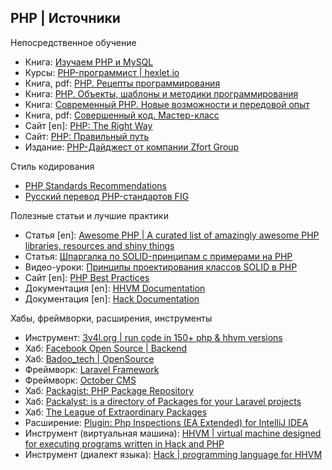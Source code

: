 PHP | Источники
---------------
Непосредственное обучение  

* Книга: [Изучаем PHP и MySQL](https://www.livelib.ru/book/1000460782-izuchaem-php-i-mysql-linn-bejli-majkl-morrison)
* Курсы: [PHP-программист | hexlet.io](https://ru.hexlet.io/professions/php)
* Книга, pdf: [PHP. Рецепты программирования](https://www.livelib.ru/book/1001247893-php-retsepty-programmirovaniya-devid-sklyar-adam-trahtenberg)
* Книга: [PHP. Объекты, шаблоны и методики программирования](https://www.livelib.ru/book/1001403943-php-obekty-shablony-i-metodiki-programmirovaniya-met-zandstra)
* Книга: [Современный PHP. Новые возможности и передовой опыт](https://www.livelib.ru/book/1001537963-sovremennyj-php-novye-vozmozhnosti-i-peredovoj-opyt-dzhosh-lokhart)
* Книга, pdf: [Совершенный код. Мастер-класс](https://www.livelib.ru/book/1001122709-sovershennyj-kod-masterklass-stiv-makkonnell)
* Сайт [en]: [PHP: The Right Way](http://www.phptherightway.com)
* Сайт: [PHP: Правильный путь](http://getjump.me/ru-php-the-right-way/)
* Издание: [PHP-Дайджест от компании Zfort Group](https://habrahabr.ru/search/?target_type=posts&q=php%20%D0%B4%D0%B0%D0%B9%D0%B4%D0%B6%D0%B5%D1%81%D1%82&order_by=date)

Стиль кодирования  

* [PHP Standards Recommendations](http://www.php-fig.org/psr/)
* [Русский перевод PHP-стандартов FIG](https://github.com/samdark/fig-standards-ru/blob/master/accepted/ru/index.md)

Полезные статьи и лучшие практики  

* Статья [en]: [Awesome PHP | A curated list of amazingly awesome PHP libraries, resources and shiny things](https://github.com/ziadoz/awesome-php)
* Статья: [Шпаргалка по SOLID-принципам с примерами на PHP](https://habrahabr.ru/post/208442/)
* Видео-уроки: [Принципы проектирования классов SOLID в PHP](http://simple-training.com/category/solid-in-php/)
* Сайт [en]: [PHP Best Practices](https://phpbestpractices.org/)
* Документация [en]: [HHVM Documentation](https://docs.hhvm.com/hhvm/)
* Документация [en]: [Hack Documentation](https://docs.hhvm.com/hack/)

Хабы, фреймворки, расширения, инструменты  

* Инструмент: [3v4l.org | run code in 150+ php & hhvm versions](https://3v4l.org/)
* Хаб: [Facebook Open Source | Backend](https://code.facebook.com/projects/backend/)
* Хаб: [Badoo_tech | OpenSource](https://tech.badoo.com/ru/open-source/)
* Фреймворк: [Laravel Framework](https://laravel.com/)
* Фреймворк: [October CMS](http://octobercms.com/)
* Хаб: [Packagist: PHP Package Repository](https://packagist.org/)
* Хаб: [Packalyst: is a directory of Packages for your Laravel projects](http://packalyst.com/)
* Хаб: [The League of Extraordinary Packages](https://thephpleague.com/)
* Расширение: [Plugin: Php Inspections (EA Extended) for IntelliJ IDEA](https://plugins.jetbrains.com/idea/plugin/7622-php-inspections-ea-extended-)
* Инструмент (виртуальная машина): [HHVM | virtual machine designed for executing programs written in Hack and PHP](http://hhvm.com/)
* Инструмент (диалект языка): [Hack | programming language for HHVM](http://hacklang.org/)
